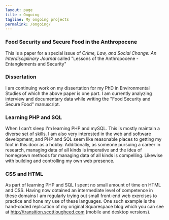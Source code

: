 ```yaml
---
layout: page
title : Ongoing
tagline: My ongoing projects
permalink: /ongoing/
---
```


### Food Security and Secure Food in the Anthropocene
This is a paper for a special issue of *Crime, Law, and Social Change: An Interdisciplinary Journal* called "Lessons of the Anthropocene - Entanglements and Security"

### Dissertation
I am continuing work on my dissertation for my PhD in Environmental Studies of which the above paper is one part. I am currently analyzing interview and documentary data while writing the "Food Security and Secure Food" manuscript.

### Learning PHP and SQL
When I can't sleep I'm learning PHP and mySQL. This is mostly maintain a diverse set of skills. I am also very interested in the web and software development, and PHP and SQL seem like reasonable places to getting my foot in this door as a hobby. Additionally, as someone pursuing a career in research, managing data of all kinds is imperative and the idea of homegrown methods for managing data of all kinds is compelling. Likewise with building and controlling my own web presence.

### CSS and HTML
As part of learning PHP and SQL I spent no small amount of time on HTML and CSS. Having now obtained an intermediate level of competence in these domains I am regularly trying out small front-end web exercises to practice and hone my use of these languages. One such example is the hand-coded replication of my original Squarespace blog which you can see at <http://transition.scottlougheed.com> (mobile and desktop versions).
